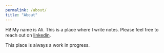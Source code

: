 ```yaml
---
permalink: /about/
title: "About"
---
```


Hi! My name is Ali. This is a place where I write notes. Please feel free to reach out on [linkedin](https://www.linkedin.com/in/alialyousefi/).

This place is always a work in progress.
